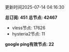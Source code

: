 更新时间2025-07-14 04:16:30

**总订阅: 451**
**总节点: 42467**
- vless节点: 17626
- hysteria2节点: 11

**google ping有效节点: 22**
